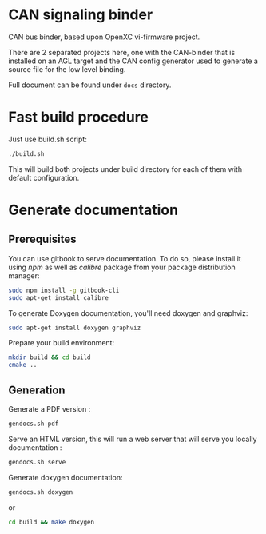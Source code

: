 # CAN signaling binder

CAN bus binder, based upon OpenXC vi-firmware project.

There are 2 separated projects here, one with the CAN-binder that is installed
on an AGL target and the CAN config generator used to generate a source file for
the low level binding.

Full document can be found under `docs` directory.

# Fast build procedure

Just use build.sh script:

```bash
./build.sh
```

This will build both projects under build directory for each of them with default configuration.

# Generate documentation

## Prerequisites

You can use gitbook to serve documentation. To do so, please install it using *npm* as well as *calibre* package from your package distribution manager:

```bash
sudo npm install -g gitbook-cli
sudo apt-get install calibre
```

To generate Doxygen documentation, you'll need doxygen and graphviz:

```bash
sudo apt-get install doxygen graphviz
```

Prepare your build environment:

```bash
mkdir build && cd build
cmake ..
```

## Generation

Generate a PDF version :

```bash
gendocs.sh pdf
```

Serve an HTML version, this will run a web server that will serve you locally documentation :

```bash
gendocs.sh serve
```

Generate doxygen documentation:

```bash
gendocs.sh doxygen
```
or
```bash
cd build && make doxygen
```
